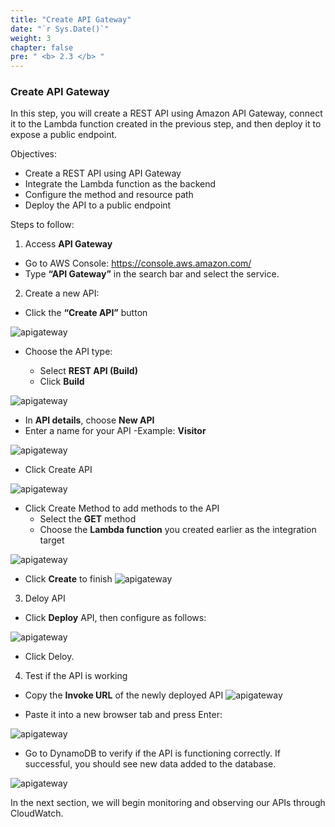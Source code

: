 ```yaml
---
title: "Create API Gateway"
date: "`r Sys.Date()`"
weight: 3
chapter: false
pre: " <b> 2.3 </b> "
---
```


### Create API Gateway

In this step, you will create a REST API using Amazon API Gateway, connect it to the Lambda function created in the previous step, and then deploy it to expose a public endpoint.

Objectives:

- Create a REST API using API Gateway
- Integrate the Lambda function as the backend
- Configure the method and resource path
- Deploy the API to a public endpoint

Steps to follow:

1. Access **API Gateway**

- Go to AWS Console: https://console.aws.amazon.com/
- Type **“API Gateway”** in the search bar and select the service.

2. Create a new API:

- Click the **“Create API”** button

![apigateway](/images/Apigateway/api1.png)

- Choose the API type:

  - Select **REST API (Build)**
  - Click **Build**

![apigateway](/images/Apigateway/api2.png)

- In **API details**, choose **New API**
- Enter a name for your API
  -Example: **Visitor**

![apigateway](/images/Apigateway/api3.png)

- Click Create API

![apigateway](/images/Apigateway/api4.png)

- Click Create Method to add methods to the API
  - Select the **GET** method
  - Choose the **Lambda function** you created earlier as the integration target

![apigateway](/images/Apigateway/api6.png)

- Click **Create** to finish
  ![apigateway](/images/Apigateway/api5.png)

3. Deloy API

- Click **Deploy** API, then configure as follows:

![apigateway](/images/Apigateway/api9.png)

- Click Deloy.

4. Test if the API is working

- Copy the **Invoke URL** of the newly deployed API
  ![apigateway](/images/Apigateway/api10.png)

- Paste it into a new browser tab and press Enter:

![apigateway](/images/Apigateway/api11.png)

- Go to DynamoDB to verify if the API is functioning correctly. If successful, you should see new data added to the database.

![apigateway](/images/Apigateway/api12.png)

In the next section, we will begin monitoring and observing our APIs through CloudWatch.
